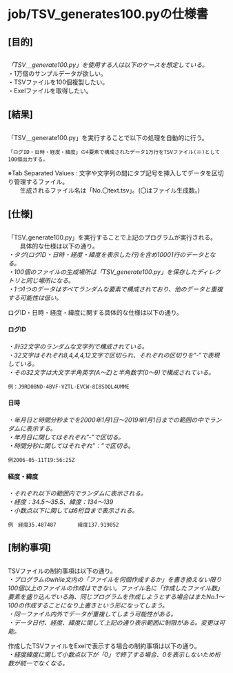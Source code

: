 # job/TSV_generates100.pyの仕様書

## [目的]<h2>
*「TSV＿generate100.py」を使用する人は以下のケースを想定している。*<br>
	・1万個のサンプルデータが欲しい。<br>
	・TSVファイルを100個複製したい。<br>
	・Exelファイルを取得したい。<br>

## [結果]<h2>
「TSV＿generate100.py」を実行することで以下の処理を自動的に行う。<br>

	「ログID・日時・経度・緯度」の4要素で構成されたデータ1万行をTSVファイル(※)として100個出力する。

※Tab Separated Values : 文字や文字列の間にタブ記号を挿入してデータを区切り管理するファイル。<br>
　　生成されるファイル名は「No.〇text.tsv」。(〇はファイル生成数。)<br>

## [仕様]<h2>
「TSV_generate100.py」を実行することで上記のプログラムが実行される。<br>
　　具体的な仕様は以下の通り。<br>
       *・タグ(ログID・日時・経度・緯度を表示した行)を含め10001行のデータとなる。<br>
	・100個のファイルの生成場所は「TSV_generate100.py」を保存したディレクトリと同じ場所になる。<br>
	・1つ1つのデータはすべてランダムな要素で構成されており、他のデータと重複する可能性は低い。*<br>

ログID・日時・経度・緯度に関する具体的な仕様は以下の通り。<br>

#### ログID<h4>
*・計32文字のランダムな文字列で構成されている。<br>
・32文字はそれぞれ8,4,4,4,12文字で区切られ、それぞれの区切りを”‐”で表現している。<br>
・その32文字は大文字半角英字(A～Z)と半角数字(0～9)で構成されている。*<br>
	
	例：J9RD08ND-4BVF-VZTL-EVCW-8I8SOQL4UMME

#### 日時<h4>
*・年月日と時間分秒までを2000年1月1日～2019年1月1日までの範囲の中でランダムに表示する。<br>
・年月日に関してはそれぞれ”‐”で区切る。<br>
・時間分秒に関してはそれぞれ”：”で区切る。*<br>

	例2006-05-11T19:56:25Z
       
#### 経度・緯度<h4>
*・それぞれ以下の範囲内でランダムに表示される。<br>
・経度：34.5～35.5、緯度：134～139 <br>
・小数点以下に関しては6桁目まで表示される。*<br>

	例　経度35.487487		緯度137.919052

## [制約事項]<h2>
TSVファイルの制約事項は以下の通り。<br>
       *・プログラムのwhile文内の「ファイルを何個作成するか」を書き換えない限り100個以上のファイルの作成はできない。ファイル名に「作成したファイル数」要素を盛り込んでいる為、同じプログラムを作成しようとする場合はまたNo.1～100の作成することになり上書きという形になってしまう。<br>
	・同一ファイル内外でデータが重複してしまう可能性がある。<br>
	・データ日付、経度、緯度に関して上記の通り表示範囲に制限がある。変更は可能。*<br>

作成したTSVファイルをExelで表示する場合の制約事項は以下の通り。<br>
	*・経度緯度に関して小数点以下が「0」で終了する場合、0を表示しないため桁数が統一でなくなる。*

